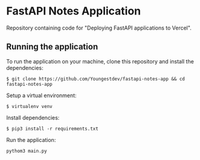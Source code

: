 # FastAPI Notes Application

Repository containing code for "Deploying FastAPI applications to Vercel".

## Running the application

To run the application on your machine, clone this repository and install the dependencies:

```
$ git clone https://github.com/Youngestdev/fastapi-notes-app && cd fastapi-notes-app
```

Setup a virtual environment:

```
$ virtualenv venv
```

Install dependencies:

```
$ pip3 install -r requirements.txt
```

Run the application:

```
pythom3 main.py
```

